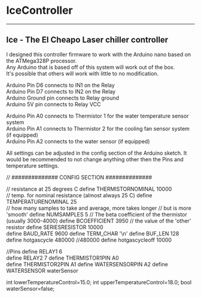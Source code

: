 # IceController
  -------------
Ice - The El Cheapo Laser chiller controller
 -------------------------------------------
 
I designed this controller firmware to work with the Arduino nano based on the ATMega328P processor. <br>
Any Arduino that is based off of this system will work out of the box.  <br>
It's possible that others will work with little to no modification.  <br>




Arduino Pin D6 connects to IN1 on the Relay <br>
Arduino Pin D7 connects to IN2 on the Relay <br>
Arduino Ground pin connects to Relay ground  <br>
Arduino 5V pin connects to Relay VCC  <br>


Arduino Pin A0 connects to Thermistor 1 for the water temperature sensor system <br>
Arduino Pin A1 connects to Thermistor 2 for the cooling fan sensor system  (if equipped) <br>
Arduino Pin A2 connects to the water sensor (if equipped) <br>


All settings can be adjusted in the config section of the Arduino sketch. It would be recommended to not change anything other then the Pins and temperature settings. 

// ############## CONFIG SECTION ##############

// resistance at 25 degrees C
define THERMISTORNOMINAL 10000      
// temp. for nominal resistance (almost always 25 C)
define TEMPERATURENOMINAL 25   
// how many samples to take and average, more takes longer
// but is more 'smooth'
define NUMSAMPLES 5
// The beta coefficient of the thermistor (usually 3000-4000)
define BCOEFFICIENT 3950
// the value of the 'other' resistor
define SERIESRESISTOR 10000   
define BAUD_RATE 9600
define TERM_CHAR '\n'
define BUF_LEN   128
define hotgascycle 480000 //480000
define hotgascycleoff 10000

//Pins
define RELAY1  6                        
define RELAY2  7
define THERMISTOR1PIN A0        
define THERMISTOR2PIN A1
define WATERSENSORPIN A2
define WATERSENSOR waterSensor

int lowerTemperatureControl=15.0;
int upperTemperatureControl=18.0;
bool waterSensor=false;

